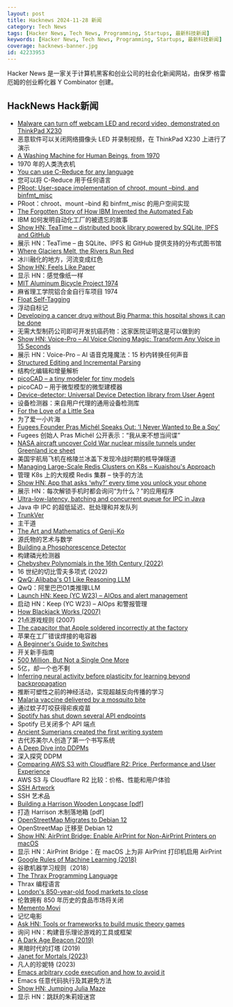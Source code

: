 ```yaml
---
layout: post
title: Hacknews 2024-11-28 新闻
category: Tech News
tags: [Hacker News, Tech News, Programming, Startups, 最新科技新闻]
keywords: [Hacker News, Tech News, Programming, Startups, 最新科技新闻]
coverage: hacknews-banner.jpg
id: 42233953
---
```


Hacker News 是一家关于计算机黑客和创业公司的社会化新闻网站，由保罗·格雷厄姆的创业孵化器 Y Combinator 创建。

## HackNews Hack新闻

- [Malware can turn off webcam LED and record video, demonstrated on ThinkPad X230](https://github.com/xairy/lights-out)
- 恶意软件可以关闭网络摄像头 LED 并录制视频，在 ThinkPad X230 上进行了演示
- [A Washing Machine for Human Beings, from 1970](https://www.core77.com/posts/134471/A-Washing-Machine-for-Human-Beings-from-1970)
- 1970 年的人类洗衣机
- [You can use C-Reduce for any language](https://bernsteinbear.com/blog/creduce/)
- 您可以将 C-Reduce 用于任何语言
- [PRoot: User-space implementation of chroot, mount –bind, and binfmt_misc](https://proot-me.github.io/)
- PRoot：chroot、mount –bind 和 binfmt_misc 的用户空间实现
- [The Forgotten Story of How IBM Invented the Automated Fab](https://spectrum.ieee.org/semiconductor-fabrication)
- IBM 如何发明自动化工厂的被遗忘的故事
- [Show HN: TeaTime – distributed book library powered by SQLite, IPFS and GitHub](https://github.com/bjesus/teatime)
- 展示 HN：TeaTime – 由 SQLite、IPFS 和 GitHub 提供支持的分布式图书馆
- [Where Glaciers Melt, the Rivers Run Red](https://www.nytimes.com/2024/11/19/science/peru-glaciers-water-pollution.html)
- 冰川融化的地方，河流变成红色
- [Show HN: Feels Like Paper](https://www.lukasmoro.com/paper)
- 显示 HN：感觉像纸一样
- [MIT Aluminum Bicycle Project 1974](https://www.sheldonbrown.com/AluminumBikeProject.html)
- 麻省理工学院铝合金自行车项目 1974
- [Float Self-Tagging](https://arxiv.org/abs/2411.16544)
- 浮动自标记
- [Developing a cancer drug without Big Pharma: this hospital shows it can be done](https://www.ftm.nl/artikelen/ruzie-tussen-ziekenhuis-en-farma-industrie-over-goedkeuring-kankermedicijn)
- 无需大型制药公司即可开发抗癌药物：这家医院证明这是可以做到的
- [Show HN: Voice-Pro – AI Voice Cloning Magic: Transform Any Voice in 15 Seconds](https://github.com/abus-aikorea/voice-pro)
- 展示 HN：Voice-Pro – AI 语音克隆魔法：15 秒内转换任何声音
- [Structured Editing and Incremental Parsing](https://tratt.net/laurie/blog/2024/structured_editing_and_incremental_parsing.html)
- 结构化编辑和增量解析
- [picoCAD – a tiny modeler for tiny models](https://store.steampowered.com/app/2800590/picoCAD/)
- picoCAD – 用于微型模型的微型建模器
- [Device-detector: Universal Device Detection library from User Agent](https://github.com/matomo-org/device-detector)
- 设备检测器：来自用户代理的通用设备检测库
- [For the Love of a Little Sea](https://hakaimagazine.com/features/for-the-love-a-little-sea/)
- 为了爱一小片海
- [Fugees Founder Pras Michél Speaks Out: 'I Never Wanted to Be a Spy'](https://variety.com/2024/music/news/fugees-pras-michel-conviction-legal-battle-22-years-prison-1236224041/)
- Fugees 创始人 Pras Michél 公开表示：“我从来不想当间谍”
- [NASA aircraft uncover Cold War nuclear missile tunnels under Greenland ice sheet](https://www.space.com/the-universe/earth/nasa-aircraft-uncovers-site-of-secret-cold-war-nuclear-missile-tunnels-under-greenland-ice-sheet)
- 美国宇航局飞机在格陵兰冰盖下发现冷战时期的核导弹隧道
- [Managing Large-Scale Redis Clusters on K8s – Kuaishou's Approach](https://kubeblocks.io/blog/manage-large-scale-redis-on-k8s-with-kubeblocks)
- 管理 K8s 上的大规模 Redis 集群 – 快手的方法
- [Show HN: App that asks ‘why?’ every time you unlock your phone](https://play.google.com/store/apps/details?id=com.actureunlock&hl=en_US)
- 展示 HN：每次解锁手机时都会询问“为什么？”的应用程序
- [Ultra-low-latency, batching and concurrent queue for IPC in Java](https://github.com/coralblocks/CoralRing)
- Java 中 IPC 的超低延迟、批处理和并发队列
- [TrunkVer](https://trunkver.org/)
- 主干道
- [The Art and Mathematics of Genji-Ko](https://www.oranlooney.com/post/genji-ko/)
- 源氏物的艺术与数学
- [Building a Phosphorescence Detector](https://lcamtuf.substack.com/p/building-a-phosphorescence-detector)
- 构建磷光检测器
- [Chebyshev Polynomials in the 16th Century (2022)](https://arxiv.org/abs/2203.10955)
- 16 世纪的切比雪夫多项式 (2022)
- [QwQ: Alibaba's O1 Like Reasoning LLM](https://qwenlm.github.io/blog/qwq-32b-preview/)
- QwQ：阿里巴巴O1类推理LLM
- [Launch HN: Keep (YC W23) – AIOps and alert management](https://github.com/keephq/keep)
- 启动 HN：Keep (YC W23) – AIOps 和警报管理
- [How Blackjack Works (2007)](https://www.blackjackincolor.com/)
- 21点游戏规则 (2007)
- [The capacitor that Apple soldered incorrectly at the factory](https://www.downtowndougbrown.com/2024/11/the-capacitor-that-apple-soldered-incorrectly-at-the-factory/)
- 苹果在工厂错误焊接的电容器
- [A Beginner's Guide to Switches](https://www.theremingoat.com/blog/beginners-guide)
- 开关新手指南
- [500 Million, But Not a Single One More](https://laneless.substack.com/p/500-million-but-not-a-single-one-more)
- 5亿，却一个也不剩
- [Inferring neural activity before plasticity for learning beyond backpropagation](https://www.nature.com/articles/s41593-023-01514-1)
- 推断可塑性之前的神经活动，实现超越反向传播的学习
- [Malaria vaccine delivered by a mosquito bite](https://www.nature.com/articles/d41586-024-03817-0)
- 通过蚊子叮咬获得疟疾疫苗
- [Spotify has shut down several API endpoints](https://developer.spotify.com/blog/2024-11-27-changes-to-the-web-api)
- Spotify 已关闭多个 API 端点
- [Ancient Sumerians created the first writing system](https://lithub.com/how-the-ancient-sumerians-created-the-worlds-first-writing-system/)
- 古代苏美尔人创造了第一个书写系统
- [A Deep Dive into DDPMs](https://magic-with-latents.github.io/latent/posts/ddpms/part3/)
- 深入探究 DDPM
- [Comparing AWS S3 with Cloudflare R2: Price, Performance and User Experience](https://kerkour.com/aws-s3-vs-cloudflare-r2-price-performance-user-experience)
- AWS S3 与 Cloudflare R2 比较：价格、性能和用户体验
- [SSH Artwork](https://github.com/villasv/ssh-artwork)
- SSH 艺术品
- [Building a Harrison Wooden Longcase [pdf]](https://bhi.co.uk/wp-content/uploads/2024/11/09-HJSeptember24-AOTM.pdf)
- 打造 Harrison 木制落地箱 [pdf]
- [OpenStreetMap Migrates to Debian 12](https://bits.debian.org/2024/11/openstreetmap-on-debian.html)
- OpenStreetMap 迁移至 Debian 12
- [Show HN: AirPrint Bridge: Enable AirPrint for Non-AirPrint Printers on macOS](https://github.com/sapireli/AirPrint_Bridge)
- 显示 HN：AirPrint Bridge：在 macOS 上为非 AirPrint 打印机启用 AirPrint
- [Google Rules of Machine Learning (2018)](https://developers.google.com/machine-learning/guides/rules-of-ml)
- 谷歌机器学习规则（2018）
- [The Thrax Programming Language](https://github.com/elijah-potter/thrax-language)
- Thrax 编程语言
- [London's 850-year-old food markets to close](https://www.bbc.co.uk/news/articles/cje050wz22qo)
- 伦敦拥有 850 年历史的食品市场将关闭
- [Memento Movi](https://mementomovi.wackyneighbor.com/)
- 记忆电影
- [Ask HN: Tools or frameworks to build music theory games]()
- 询问 HN：构建音乐理论游戏的工具或框架
- [A Dark Age Beacon (2019)](https://archaeology.org/issues/january-february-2019/features/a-dark-age-beacon/)
- 黑暗时代的灯塔 (2019)
- [Janet for Mortals (2023)](https://ianthehenry.com/posts/janet-for-mortals/)
- 凡人的珍妮特 (2023)
- [Emacs arbitrary code execution and how to avoid it](https://eshelyaron.com/posts/2024-11-27-emacs-aritrary-code-execution-and-how-to-avoid-it.html)
- Emacs 任意代码执行及其避免方法
- [Show HN: Jumping Julia Maze](https://jumpingjuliamaze.onrender.com)
- 显示 HN：跳跃的朱莉娅迷宫

